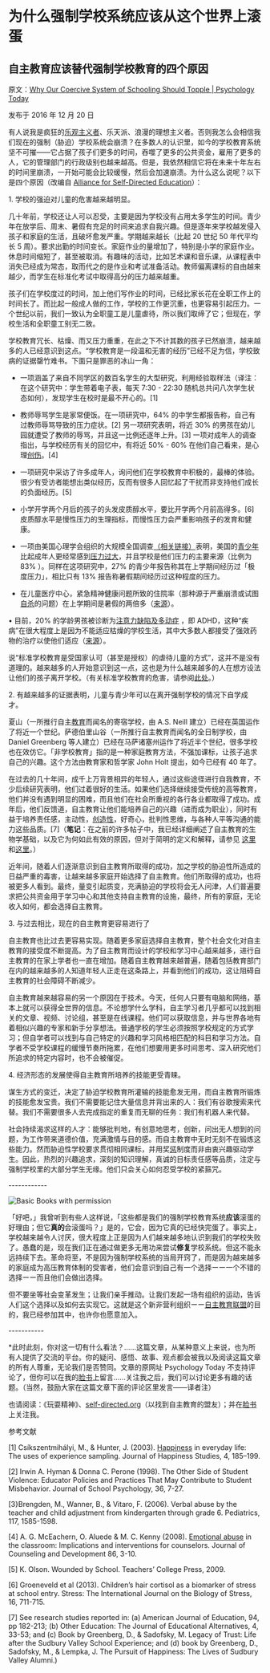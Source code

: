 # 为什么强制学校系统应该从这个世界上滚蛋

## 自主教育应该替代强制学校教育的四个原因

原文：[Why Our Coercive System of Schooling Should Topple | Psychology Today](https://www.psychologytoday.com/us/blog/freedom-learn/201612/why-our-coercive-system-schooling-should-topple)

发布于 2016 年 12 月 20 日

有人说我是疯狂的[乐观主义者](https://www.psychologytoday.com/us/basics/optimism)、乐天派、浪漫的理想主义者。否则我怎么会相信我们现在的强制（胁迫）学校系统会崩溃？在多数人的认识里，如今的学校教育系统坚不可摧——它占据了孩子们更多的时间，吞噬了更多的公共资金，雇用了更多的人，它的管理部门的行政级别也越来越高。但是，我依然相信它将在未来十年左右的时间里崩溃，一开始可能会比较缓慢，然后会加速崩溃。为什么这么说呢？以下是四个原因（改编自 [Alliance for Self-Directed Education](http://www.self-directed.org/)）：

1\.  学校的强迫对儿童的危害越来越明显。

几十年前，学校还让人可以忍受，主要是因为学校没有占用太多学生的时间。青少年在放学后、周末、暑假有充足的时间来追求自我兴趣。但是逐年来学校越发侵入孩子和家庭的生活，且破坏愈发严重。学期越来越长（比起 20 世纪 50 年代平均长 5 周）。要求出勤的时间变长。家庭作业的量增加了，特别是小学的家庭作业。休息时间缩短了，甚至被取消。有趣味的活动，比如艺术课和音乐课，从课程表中消失已经成为常态，取而代之的是作业和考试准备活动。教师偏离课标的自由越来越少，而学生在标准化考试中取得高分的压力越来越重。

孩子们在学校度过的时间，加上他们写作业的时间，已经比家长花在全职工作上的时间长了。而比起一般成人做的工作，学校的工作更沉重，也更容易引起压力。一个世纪以前，我们一致认为全职童工是儿童虐待，所以我们取缔了它；但现在，学校生活和全职童工别无二致。

学校教育冗长、枯燥、而又压力重重，在此之下不计其数的孩子已然崩溃，越来越多的人已经意识到这点。“学校教育是一段温和无害的经历”已经不足为信，学校致病的证据罄竹难书。下面只是罪恶的冰山一角：

- 一项涵盖了来自不同学区的数百名学生的大型研究，利用经验取样法（译注：在这个研究中：学生带着电子表，每天 7:30 - 22:30 随机总共问八次学生状态如何），发现学生在校时是最不开心的。[1]

- 教师辱骂学生是家常便饭。在一项研究中，64% 的中学生都报告称，自己有过教师辱骂导致的压力症状。[2] 另一项研究表明，将近 30% 的男孩在幼儿园就遭受了教师的辱骂，并且这一比例还逐年上升。[3] 一项对成年人的调查指出，与学校经历有关的回忆中，有将近 50% - 60% 在他们自己看来，是心理[创伤](https://www.psychologytoday.com/us/basics/trauma)。[4]

- 一项研究中采访了许多成年人，询问他们在学校教育中积极的，最棒的体验。很少有受访者能想出类似经历，反而有很多人回忆起了干扰而非支持他们成长的负面经历。[5]

- 小学开学两个月后的孩子的头发皮质醇水平，要比开学两个月前高得多。[6] 皮质醇水平是慢性压力的生理指标，而慢性压力会严重影响孩子的发育和健康。

- 一项由美国心理学会组织的大规模全国调查[（相关链接）](https://www.apa.org/news/press/releases/stress/2013/stress-report.pdf)表明，美国的[青少年](https://www.psychologytoday.com/us/basics/adolescence)比起成年人更经常感到[压力过大](https://www.psychologytoday.com/us/basics/stress)，并且学校是他们压力的主要来源（比例为 83% ）。同样在这项研究中，27% 的青少年报告称其在上学期间经历过「极度压力」，相比只有 13% 报告称暑假期间经历过这种程度的压力。

- 在儿童医疗中心，紧急精神健康问题所致的住院率（那种源于严重崩溃或试图[自杀](https://www.psychologytoday.com/us/basics/suicide)的问题）在上学期间是暑假的两倍多（[来源](https://my.psychologytoday.com/blog/freedom-learn/201408/the-danger-back-school)）。

• 目前，20% 的学龄男孩被诊断为[注意力缺陷及多动症](https://www.psychologytoday.com/us/basics/adhd) ，即 ADHD，这种“疾病”在很大程度上是因为不能适应枯燥的学校生活，其中大多数人都接受了强效药物的治疗以使他们适应（[来源](http://www.nytimes.com/2013/04/01/health/more-diagnoses-of-hyperactivity-causing-concern.html)）。

说“标准学校教育是受国家认可（甚至是授权）的虐待儿童的方式”，这并不是没有道理的。越来越多的人开始意识到这一点，这也是为什么越来越多的人在想方设法让他们的孩子离开学校。（有关标准学校教育的危害，请参阅[此处](https://my.psychologytoday.com/blog/freedom-learn/200909/seven-sins-our-system-forced-education)。）

2\. 有越来越多的证据表明，儿童与青少年可以在离开强制学校的情况下自学成才。

夏山（一所推行自主[教育](https://www.psychologytoday.com/us/basics/education)而闻名的寄宿学校，由 A.S. Neill 建立）已经在英国运作了将近一个世纪。萨德伯里山谷（一所推行自主教育而闻名的全日制学校，由 Daniel Greenberg 等人建立）已经在马萨诸塞州运作了将近半个世纪，很多学校也在效仿它。「非学校教育」指的是一种家庭教育方法，不强加课标，让孩子追求自己的兴趣。这个方法由教育家和哲学家 John Holt 提出，如今已经有 40 年了。

在过去的几十年间，成千上万背景相异的年轻人，通过这些途径进行自我教育，不少后续研究表明，他们过着很好的生活。如果他们选择继续接受传统的高等教育，他们并没有遇到明显的困难，而且他们在社会所重视的各行各业都取得了成功。成年后，他们反馈道，自主教育让他们能培养自己的兴趣（进而成为职业），同时有益于培养责任感，主动性，[创造性](https://www.psychologytoday.com/us/basics/creativity)，好奇心，批判性思维，与各种人平等沟通的能力这些品质。[7]（**笔记**：在之前的许多帖子中，我已经详细阐述了自主教育的生物学基础，以及它为何如此有效的原因，但对于简明的定义和解释，请参见 [这里](https://www.psychologytoday.com/blog/freedom-learn/201609/biological-foundations-self-directed-education)和[这里](http://www.self-directed.org/sde/drives/)。）

近年间，随着人们逐渐意识到自主教育所取得的成功，加之学校的胁迫性所造成的日益严重的毒害，让越来越多家庭开始选择了自主教育。他们所取得的成功，也将被更多人看到。最终，量变引起质变，充满胁迫的学校将会无人问津，人们普遍要求把公共资金用于学习中心和其他支持自主教育的设施，最终，所有的家庭，无论收入如何，都会选择自主教育。

3\. 与过去相比，现在的自主教育更容易进行了

自主教育也比过去更容易实现。随着更多家庭选择自主教育，整个社会文化对自主教育的接受度不断提高。为了自主教育而设计的学校和学习中心越来越多，进行自主教育的在家上学者也一直在增加。随着自主教育越来越普遍，随着包括教育部门在内的越来越多的人知道年轻人正走在这条路上，并看到他们的成功，这让阻碍自主教育的社会障碍不断减少。

自主教育越来越容易的另一个原因在于技术。今天，任何人只要有电脑和网络，基本上就可以获得全世界的信息。不论想学什么学科，自主学习者几乎都可以找到相关的文章、视频、讨论组，甚至是在线课程。他们可以获取信息，并与世界各地有着相似兴趣的专家和新手分享想法。普通学校的学生必须按照学校规定的方式学习；但自学者可以找到与自己特定的兴趣和学习风格相匹配的科目和学习方法。自学者不受学校课程的缓慢节奏所拖累，在他们想要用更多时间思考、深入研究他们所追求的特定内容时，也不会被催促。

4\. 经济形态的发展使得自主教育所培养的技能更受青睐。

谋生方式的变迁，决定了胁迫学校教育所灌输的技能愈发无用，而自主教育所锻炼的技能愈发宝贵。我们不需要能记住大量信息并背出来的人：我们有谷歌搜索来代替。我们不需要很多人去完成指定的重复而无聊的任务：我们有机器人来代替。

社会持续渴求这样的人才：能够批判地，有创意地思考，创新，问出无人想到的问题，为工作带来道德价值，充满激情与目的感。而自主教育中无时无刻不在锻炼这些能力。然而胁迫性学校要求贯彻相同课标，并用奖[惩](https://www.psychologytoday.com/us/basics/punishment)制度而非由衷兴趣驱动学生。因此，热烈的兴趣追求，深刻的知识理解，真诚的目标责任感等品质，注定与强制学校里的大部分学生无缘。他们只会关心如何忍受学校的紧箍咒。

\------------

![Basic Books with permission](https://cdn.psychologytoday.com/sites/default/files/styles/article-inline-half/public/field_blog_entry_images/1360162607Gray-Free_To_rev1_20.jpg?itok=zZrhEaHa)

「好吧，」我曾听到有些人这样说，「这些都是我们的强制学校教育系统**应该**滚蛋的好理由；但它**真的**会滚蛋吗？」是的，它会，因为它真的已经快完蛋了。事实上，学校越来越令人讨厌，很大程度上正是因为人们越来越多地认识到我们的学校失败了。愚蠢的是，现在我们正在通过做更多无用功来尝试**修复**学校系统。但这不能永远持续下去。革命将至，不是因为强制学校系统的当局开窍了，而是因为越来越多的家庭成为高压教育体制的受害者，他们会意识到自己有一个选择ーー一个不错的选择ーー而且他们会做出选择。

但不要坐等社会变革发生；让我们亲手推动。让我们发起一场有组织的运动，告诉人们这个选择以及如何去实现它。这就是这个新非营利组织ーー[自主教育联盟](http://www.Self-Directed.org/)的目的，我已经参加其中，也许你也愿意加入。

\-----------

*此时此刻，你对这一切有什么看法？……这篇文章，从某种意义上来说，也为所有人提供了交流的平台。你的疑问、感悟、故事、观点都会被我以及阅读这篇文章的所有人尊重，无论我们是否赞同。文章的原网址 Psychology Today 不支持评论了，但你可以在我的[脸书](https://www.facebook.com/peter.gray.3572)上留言……关注我之后，我们可以讨论更多有趣的话题。（当然，鼓励大家在这篇文章下面的评论区里发言——译者注）

也请阅读：《玩耍精神》、[self-directed.org](http://www.self-directed.org/)（以找到自主教育的盟友）；并在[脸书](https://www.facebook.com/peter.gray.3572)上关注我。

参考文献

[1] Csíkszentmihályi, M., & Hunter, J. (2003). [Happiness](https://www.psychologytoday.com/us/basics/happiness) in everyday life: The uses of experience sampling. Journal of Happiness Studies, 4, 185–199.

[2] Irwin A. Hyman & Donna C. Perone (1998). The Other Side of Student Violence: Educator Policies and Practices That May Contribute to Student Misbehavior. Journal of School Psychology, 36, 7-27.

[3}Brengden, M., Wanner, B., & Vitaro, F. (2006). Verbal abuse by the teacher and child adjustment from kindergarten through grade 6. Pediatrics, 117, 1585-1598.

[4] A. G. McEachern, O. Aluede & M. C. Kenny (2008). [Emotional abuse](https://www.psychologytoday.com/us/basics/emotional-abuse) in the classroom: Implications and interventions for counselors. Journal of Counseling and Development 86, 3-10.

[5] K. Olson. Wounded by School. Teachers’ College Press, 2009.

[6] Groeneveld et al (2013). Children’s hair cortisol as a biomarker of stress at school entry. Stress: The International Journal on the Biology of Stress, 16, 711-715.

[7] See research studies reported in: (a) American Journal of Education, 94, pp 182-213; (b) Other Education: The Journal of Educational Alternatives, 4, 33-53; and (c) Book by Greenberg, D., & Sadofsky, M. Legacy of Trust: Life after the Sudbury Valley School Experience; and (d) book by Greenberg, D., Sadofsky, M., & Lempka, J. The Pursuit of Happiness: The Lives of Sudbury Valley Alumni.)